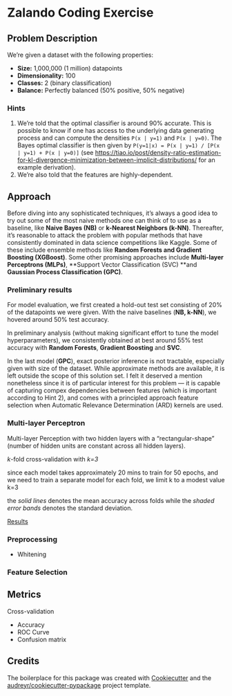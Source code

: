 # Zalando Coding Exercise

## Problem Description

We’re given a dataset with the following properties:

* **Size:** 1,000,000 (1 million) datapoints
* **Dimensionality:** 100
* **Classes:** 2 (binary classification)
* **Balance:** Perfectly balanced (50% positive, 50% negative)

### Hints

1. We’re told that the optimal classifier is around 90% accurate. This is possible to know if one has access to the underlying data generating process and can compute the densities `P(x | y=1)` and `P(x | y=0)`. The Bayes optimal classifier is then given by `P(y=1|x) = P(x | y=1) / [P(x | y=1) + P(x | y=0)]` (see https://tiao.io/post/density-ratio-estimation-for-kl-divergence-minimization-between-implicit-distributions/ for an example derivation).
2. We’re also told that the features are highly-dependent.

## Approach

Before diving into any sophisticated techniques, it’s always a good idea to try out some of the most naive methods one can think of to use as a baseline, like **Naive Bayes (NB)** or **k-Nearest Neighbors (k-NN)**. Thereafter, it’s reasonable to attack the problem with popular methods that have consistently dominated in data science competitions like Kaggle. Some of these include ensemble methods like **Random Forests **and** Gradient Boosting (XGBoost)**. Some other promising approaches include **Multi-layer Perceptrons (MLPs)**, **Support Vector Classification (SVC) **and **Gaussian Process Classification (GPC)**. 

### Preliminary results

For model evaluation, we first created a hold-out test set  consisting of 20% of the datapoints we were given. With the naive baselines (**NB, k-NN**), we hovered around 50% test accuracy.

In preliminary analysis (without making significant effort to tune the model hyperparameters), we consistently obtained at best around 55% test accuracy with **Random Forests**, **Gradient Boosting** and **SVC**.

In the last model (**GPC**), exact posterior inference is not tractable, especially given with size of the dataset. While approximate methods are available, it is left outside the scope of this solution set. I felt it deserved a mention nonetheless since it is of particular interest for this problem — it is capable of capturing compex dependencies between features (which is important according to Hint 2), and comes with a principled approach feature selection when Automatic Relevance Determination (ARD) kernels are used.

### **Multi-layer Perceptron**

Multi-layer Perception with two hidden layers with a “rectangular-shape” (number of hidden units are constant across all hidden layers).

*k*-fold cross-validation with *k=3*

since each model takes approximately 20 mins to train for 50 epochs, and we need to train a separate model for each fold, we limit k to a modest value k=3

the *solid lines* denotes the mean accuracy across folds while the *shaded error bands* denotes the standard deviation.

[Results](results-2.hires.png)

### Preprocessing

* Whitening

### **Feature Selection**

## Metrics

Cross-validation

* Accuracy
* ROC Curve
* Confusion matrix

## Credits

The boilerplace for this package was created with [Cookiecutter] and the 
[audreyr/cookiecutter-pypackage] project template.

[Cookiecutter]: https://github.com/audreyr/cookiecutter
[audreyr/cookiecutter-pypackage]: https://github.com/audreyr/cookiecutter-pypackage

